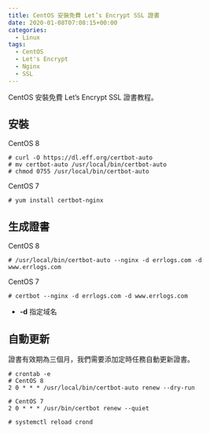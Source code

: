 ```yaml
---
title: CentOS 安裝免費 Let’s Encrypt SSL 證書
date: 2020-01-08T07:08:15+00:00
categories:
  - Linux
tags:
  - CentOS
  - Let's Encrypt
  - Nginx
  - SSL
---
```


CentOS 安裝免費 Let’s Encrypt SSL 證書教程。

<!--more-->

## 安裝

CentOS 8

```shell
# curl -O https://dl.eff.org/certbot-auto
# mv certbot-auto /usr/local/bin/certbot-auto
# chmod 0755 /usr/local/bin/certbot-auto
```

CentOS 7

```shell
# yum install certbot-nginx
```

## 生成證書

CentOS 8

```shell
# /usr/local/bin/certbot-auto --nginx -d errlogs.com -d www.errlogs.com
```

CentOS 7

```shell
# certbot --nginx -d errlogs.com -d www.errlogs.com
```

  * **-d** 指定域名

## 自動更新

證書有效期為三個月，我們需要添加定時任務自動更新證書。

```shell
# crontab -e
# CentOS 8
2 0 * * * /usr/local/bin/certbot-auto renew --dry-run

# CentOS 7
2 0 * * * /usr/bin/certbot renew --quiet

# systemctl reload crond
```
